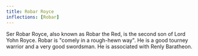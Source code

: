 ```yaml
---
title: Robar Royce
inflections: [Robar]
---
```


Ser Robar Royce, also known as Robar the Red, is the second son of Lord Yohn Royce. Robar is "comely in a rough-hewn way". He is a good tourney warrior and a very good swordsman. He is associated with Renly Baratheon.


